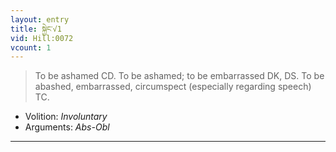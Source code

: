 ```yaml
---
layout: entry
title: སྐྱེང་√1
vid: Hill:0072
vcount: 1
---
```

> To be ashamed CD\. To be ashamed; to be embarrassed DK, DS\. To be abashed, embarrassed, circumspect (especially regarding speech) TC\.

* Volition: _Involuntary_
* Arguments: _Abs-Obl_

---

